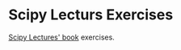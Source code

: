 # Scipy Lecturs Exercises
[Scipy Lectures' book](https://lectures.scientific-python.org/) exercises.
